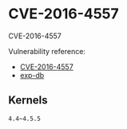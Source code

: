 # CVE-2016-4557

CVE-2016-4557

Vulnerability reference:
 * [CVE-2016-4557](https://cve.mitre.org/cgi-bin/cvename.cgi?name=CVE-2016-4557)
 * [exp-db](https://www.exploit-db.com/exploits/40759)

## Kernels
```
4.4~4.5.5
```   



